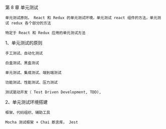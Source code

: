 第 8 章 单元测试
	
	单元测试原则， React 和 Redux 的单元测试环境，单元测试 react 组件的方法，单元测试 redux 各个部分的方法
	
	特定于 React 和 Redux 应用的单元测试方法

1、单元测试的原则
	
	手工测试、自动化测试

	白盒测试、黑盒测试

	单元测试、集成测试、端到端测试

	功能测试、性能测试、压力测试

	测试驱动开发（ Test Driven Development, TDD),

2、单元测试环境搭建
	
	框架、代码组织、辅助工具

	Mocha 测试框架 + Chai 断言库， Jest	